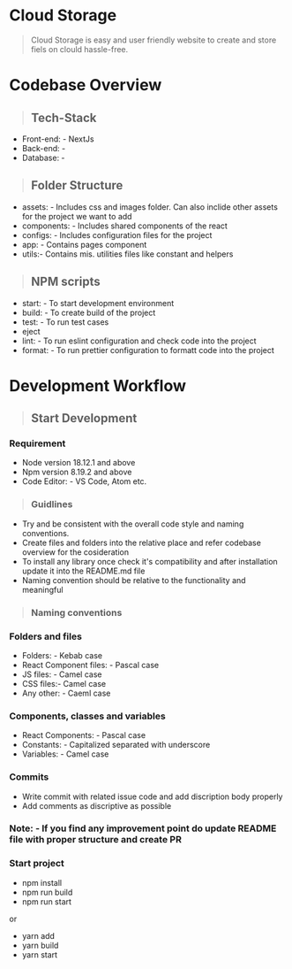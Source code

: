 # Cloud Storage

> Cloud Storage is easy and user friendly website to create and store fiels on clould hassle-free.

# Codebase Overview

> ## Tech-Stack

- Front-end: - NextJs
- Back-end: -
- Database: -

> ## Folder Structure

- assets: - Includes css and images folder. Can also inclide other assets for the project we want to add
- components: - Includes shared components of the react
- configs: - Includes configuration files for the project
- app: - Contains pages component
- utils:- Contains mis. utilities files like constant and helpers

> ## NPM scripts

- start: - To start development environment
- build: - To create build of the project
- test: - To run test cases
- eject
- lint: - To run eslint configuration and check code into the project
- format: - To run prettier configuration to formatt code into the project

# Development Workflow

> ## Start Development

### Requirement

- Node version 18.12.1 and above
- Npm version 8.19.2 and above
- Code Editor: - VS Code, Atom etc.

> ### Guidlines

- Try and be consistent with the overall code style and naming conventions.
- Create files and folders into the relative place and refer codebase overview for the cosideration
- To install any library once check it's compatibility and after installation update it into the README.md file
- Naming convention should be relative to the functionality and meaningful

> ### Naming conventions

### Folders and files

- Folders: - Kebab case
- React Component files: - Pascal case
- JS files: - Camel case
- CSS files:- Camel case
- Any other: - Caeml case

### Components, classes and variables

- React Components: - Pascal case
- Constants: - Capitalized separated with underscore
- Variables: - Camel case

### Commits

- Write commit with related issue code and add discription body properly
- Add comments as discriptive as possible

### Note: - If you find any improvement point do update README file with proper structure and create PR

### Start project

- npm install
- npm run build
- npm run start

or

- yarn add
- yarn build
- yarn start
